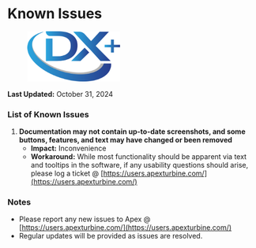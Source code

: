 # Known Issues

<div align="left">

<figure><img src="../.gitbook/assets/DX+_blue@300x.png" alt="" width="188"><figcaption></figcaption></figure>

</div>

**Last Updated:** October 31, 2024

### List of Known Issues

1. **Documentation may not contain up-to-date screenshots, and some buttons, features, and text may have changed or been removed**
   * **Impact:** Inconvenience
   * **Workaround:** While most functionality should be apparent via text and tooltips in the software, if any usability questions should arise, please log a ticket @ [https://users.apexturbine.com/](https://users.apexturbine.com/)

### Notes

* Please report any new issues to Apex @ [https://users.apexturbine.com/](https://users.apexturbine.com/)
* Regular updates will be provided as issues are resolved.
